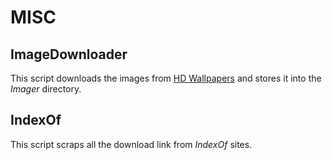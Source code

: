 # MISC

## ImageDownloader
This script downloads the images from [HD Wallpapers](http://www.hdwallpapers.in/) and stores it into the *Imager* directory.

## IndexOf
This script scraps all the download link from *IndexOf* sites.
